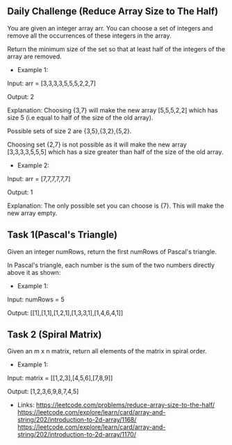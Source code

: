 ## Daily Challenge (Reduce Array Size to The Half)
    
You are given an integer array arr. You can choose a set of integers and remove all the occurrences of these integers in the array.

Return the minimum size of the set so that at least half of the integers of the array are removed.

* Example 1:

Input: arr = [3,3,3,3,5,5,5,2,2,7]

Output: 2

Explanation: Choosing {3,7} will make the new array [5,5,5,2,2] which has size 5 (i.e equal to half of the size of the old array).

Possible sets of size 2 are {3,5},{3,2},{5,2}.

Choosing set {2,7} is not possible as it will make the new array [3,3,3,3,5,5,5] which has a size greater than half of the size of the old array.

* Example 2:

Input: arr = [7,7,7,7,7,7]

Output: 1

Explanation: The only possible set you can choose is {7}. This will make the new array empty.

    
## Task 1(Pascal's Triangle)

Given an integer numRows, return the first numRows of Pascal's triangle.

In Pascal's triangle, each number is the sum of the two numbers directly above it as shown:

* Example 1:

Input: numRows = 5

Output: [[1],[1,1],[1,2,1],[1,3,3,1],[1,4,6,4,1]]

## Task 2 (Spiral Matrix)

Given an m x n matrix, return all elements of the matrix in spiral order.

* Example 1:

Input: matrix = [[1,2,3],[4,5,6],[7,8,9]]

Output: [1,2,3,6,9,8,7,4,5]

* Links:
https://leetcode.com/problems/reduce-array-size-to-the-half/
https://leetcode.com/explore/learn/card/array-and-string/202/introduction-to-2d-array/1168/
https://leetcode.com/explore/learn/card/array-and-string/202/introduction-to-2d-array/1170/